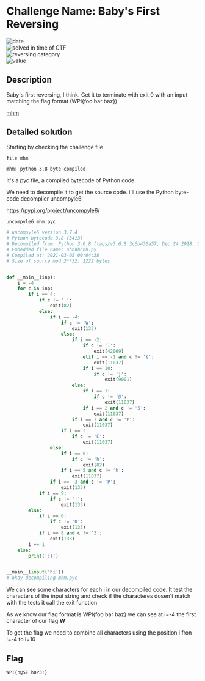 # Challenge Name: Baby's First Reversing

![date](https://img.shields.io/badge/date-24.04.2021-brightgreen.svg)  
![solved in time of CTF](https://img.shields.io/badge/solved-in%20time%20of%20CTF-brightgreen.svg)   
![reversing category](https://img.shields.io/badge/category-Reversing-blueviolet.svg)   
![value](https://img.shields.io/badge/value-50-blue.svg)  


## Description

Baby's first reversing, I think. Get it to terminate with exit 0 with an input matching the flag format (WPI{foo bar baz})

[mhm](mhm)


## Detailed solution

Starting by checking the challenge file  

```
file mhm

mhm: python 3.8 byte-compiled
```

It's a pyc file, a compiled bytecode of Python code

We need to decompile it to get the source code. i'll use the Python byte-code decompiler uncompyle6

https://pypi.org/project/uncompyle6/

```python
uncompyle6 mhm.pyc

# uncompyle6 version 3.7.4
# Python bytecode 3.8 (3413)
# Decompiled from: Python 3.6.8 (tags/v3.6.8:3c6b436a57, Dec 24 2018, 00:16:47) [MSC v.1916 64 bit (AMD64)]
# Embedded file name: uhhhhhhh.py
# Compiled at: 2021-03-05 00:04:38
# Size of source mod 2**32: 1222 bytes


def __main__(inp):
    i = -4
    for c in inp:
        if i == 4:
            if c != ' ':
                exit(82)
            else:
                if i == -4:
                    if c != 'W':
                        exit(133)
                    else:
                        if i == -2:
                            if c != 'I':
                                exit(42069)
                            elif i == -1 and c != '{':
                                exit(11037)
                            if i == 10:
                                if c != '}':
                                    exit(9001)
                        else:
                            if i == 1:
                                if c != '@':
                                    exit(11037)
                            if i == 2 and c != '5':
                                exit(11037)
                        if i == 7 and c != 'P':
                            exit(11037)
                    if i == 3:
                        if c != 'E':
                            exit(11037)
                else:
                    if i == 0:
                        if c != 'h':
                            exit(82)
                    if i == 5 and c != 'h':
                        exit(11037)
                if i == -3 and c != 'P':
                    exit(133)
            if i == 9:
                if c != '!':
                    exit(133)
        else:
            if i == 6:
                if c != '0':
                    exit(133)
            if i == 8 and c != '3':
                exit(133)
        i += 1
    else:
        print(':)')


__main__(input('hi'))
# okay decompiling mhm.pyc

```

We can see some characters for each i in our decompiled code. It test the characters of the input string and check if the characteres dosen't match with the tests it call the exit function   

As we know our flag format is WPI{foo bar baz} we can see at i=-4 the first character of our flag **W**  

To get the flag we need to combine all characters using the position i fron i=-4 to i=10



## Flag

```
WPI{h@5E h0P3!}
```
